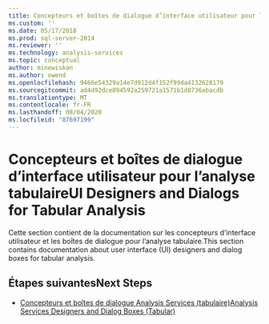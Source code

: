 ```yaml
---
title: Concepteurs et boîtes de dialogue d’interface utilisateur pour l’analyse tabulaire | Microsoft Docs
ms.custom: ''
ms.date: 05/17/2018
ms.prod: sql-server-2014
ms.reviewer: ''
ms.technology: analysis-services
ms.topic: conceptual
author: minewiskan
ms.author: owend
ms.openlocfilehash: 9466e54329a14e7d912d4f152f99da4132628179
ms.sourcegitcommit: ad4d92dce894592a259721a1571b1d8736abacdb
ms.translationtype: MT
ms.contentlocale: fr-FR
ms.lasthandoff: 08/04/2020
ms.locfileid: "87697199"
---
```

# <a name="ui-designers-and-dialogs-for-tabular-analysis"></a><span data-ttu-id="6c0ce-102">Concepteurs et boîtes de dialogue d’interface utilisateur pour l’analyse tabulaire</span><span class="sxs-lookup"><span data-stu-id="6c0ce-102">UI Designers and Dialogs for Tabular Analysis</span></span>

<span data-ttu-id="6c0ce-103">Cette section contient de la documentation sur les concepteurs d’interface utilisateur et les boîtes de dialogue pour l’analyse tabulaire.</span><span class="sxs-lookup"><span data-stu-id="6c0ce-103">This section contains documentation about user interface (UI) designers and dialog boxes for tabular analysis.</span></span>

## <a name="next-steps"></a><span data-ttu-id="6c0ce-104">Étapes suivantes</span><span class="sxs-lookup"><span data-stu-id="6c0ce-104">Next Steps</span></span>

- [<span data-ttu-id="6c0ce-105">Concepteurs et boîtes de dialogue Analysis Services (tabulaire)</span><span class="sxs-lookup"><span data-stu-id="6c0ce-105">Analysis Services Designers and Dialog Boxes (Tabular)</span></span>](../analysis-services-designers-and-dialog-boxes-tabular.md)

